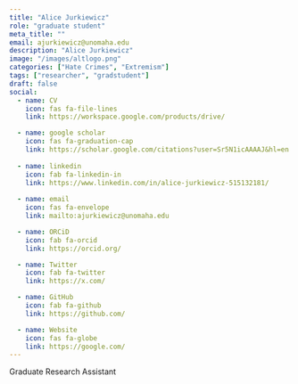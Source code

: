 ```yaml
---
title: "Alice Jurkiewicz"
role: "graduate student"
meta_title: ""
email: ajurkiewicz@unomaha.edu
description: "Alice Jurkiewicz"
image: "/images/altlogo.png"
categories: ["Hate Crimes", "Extremism"]
tags: ["researcher", "gradstudent"]
draft: false
social:
  - name: CV
    icon: fas fa-file-lines
    link: https://workspace.google.com/products/drive/

  - name: google scholar
    icon: fas fa-graduation-cap
    link: https://scholar.google.com/citations?user=Sr5N1icAAAAJ&hl=en
    
  - name: linkedin
    icon: fab fa-linkedin-in
    link: https://www.linkedin.com/in/alice-jurkiewicz-515132181/
  
  - name: email
    icon: fas fa-envelope
    link: mailto:ajurkiewicz@unomaha.edu

  - name: ORCiD
    icon: fab fa-orcid
    link: https://orcid.org/

  - name: Twitter
    icon: fab fa-twitter
    link: https://x.com/

  - name: GitHub
    icon: fab fa-github
    link: https://github.com/

  - name: Website
    icon: fas fa-globe
    link: https://google.com/
---
```

Graduate Research Assistant
<!--more-->